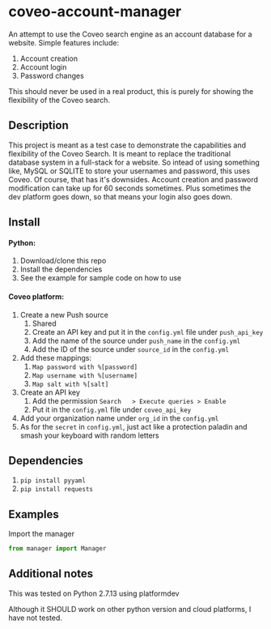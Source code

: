 # coveo-account-manager
An attempt to use the Coveo search engine as an account database for a website.
Simple features include:
 1. Account creation
 2. Account login
 3. Password changes

 This should never be used in a real product, this is purely for showing the flexibility of the Coveo search.

 ## Description
 This project is meant as a test case to demonstrate the capabilities and flexibility of the Coveo Search.
 It is meant to replace the traditional database system in a full-stack for a website.
 So intead of using something like, MySQL or SQLITE to store your usernames and password, this uses Coveo.
 Of course, that has it's downsides. Account creation and password modification can take up for 60 seconds sometimes.
 Plus sometimes the dev platform goes down, so that means your login also goes down.

 ## Install
 #### Python:
1. Download/clone this repo
2. Install the dependencies
3. See the example for sample code on how to use
 #### Coveo platform:
1. Create a new Push source
    1. Shared
    2. Create an API key and put it in the `config.yml` file under `push_api_key`
    3. Add the name of the source under `push_name` in the `config.yml`
    4. Add the ID of the source under `source_id` in the `config.yml`
2. Add these mappings:
    1. `Map password with %[password]`
    2. `Map username with %[username]`
    3. `Map salt with %[salt]`
3. Create an API key
    1. Add the permission `Search	> Execute queries > Enable`
    2. Put it in the `config.yml` file under `coveo_api_key`
4. Add your organization name under `org_id` in the `config.yml`
5. As for the `secret` in `config.yml`, just act like a protection paladin and smash your keyboard with random letters

 ## Dependencies
1. `pip install pyyaml`
2. `pip install requests`

 ## Examples
 Import the manager
 
```python
from manager import Manager
```


 ## Additional notes
 This was tested on Python 2.7.13 using platformdev
 
 Although it SHOULD work on other python version and cloud platforms, I have not tested.
